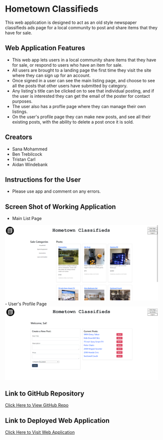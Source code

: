# Hometown Classifieds
This web application is designed to act as an old style newspaper classifieds ads page for a local community to post and share items that they have for sale. 

## Web Application Features
 - This web app lets users in a local community share items that they have for sale, or respond to users who have an item for sale.
 - All users are brought to a landing page the first time they visit the site where they can sign up for an account. 
 - Once signed in a user can see the main listing page, and choose to see all the posts that other users have submitted by category. 
 - Any listing's title can be clicked on to see that individual posting, and if the user is interested they can get the email of the poster for contact purposes. 
 - The user also has a proflie page where they can manage their own listings. 
 - On the user's profile page they can make new posts, and see all their existing posts, with the ability to delete a post once it is sold. 

## Creators
- Sana Mohammed
- Ben Trebilcock
- Tristan Carl
- Aidan Windebank


## Instructions for the User
 - Please use app and comment on any errors.

## Screen Shot of Working Application
- Main List Page
<img src="./public/images/list-page.png" alt="screenshot of app being run"/>
- User's Profile Page
<img src="./public/images/profile-page.png" alt="screenshot of app being run"/>

## Link to GitHub Repository
[Click Here to View GitHub Repo](https://github.com/Aidan-Windebank/group-project-2)

## Link to Deployed Web Application
[Click Here to Visit Web Application](https://project2-hometown-classifieds-ab97edeca766.herokuapp.com/)